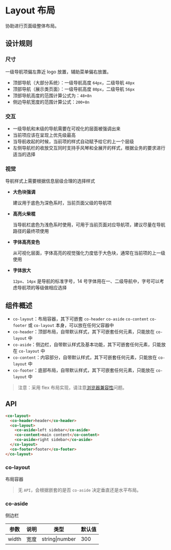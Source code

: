 <markdown>

# Layout 布局

协助进行页面级整体布局。

## 设计规则

### 尺寸

一级导航项偏左靠近 logo 放置，辅助菜单偏右放置。

- 顶部导航（大部分系统）：一级导航高度 `64px`，二级导航 `48px`
- 顶部导航（展示类页面）：一级导航高度 `80px`，二级导航 `56px`
- 顶部导航高度的范围计算公式为：`48+8n`
- 侧边导航宽度的范围计算公式：`200+8n`

### 交互

- 一级导航和末级的导航需要在可视化的层面被强调出来
- 当前项应该在呈现上优先级最高
- 当导航收起的时候，当前项的样式自动赋予给它的上一个层级
- 左侧导航栏的收放交互同时支持手风琴和全展开的样式，根据业务的要求进行适当的选择

### 视觉

导航样式上需要根据信息层级合理的选择样式

- **大色块强调**

  建议用于底色为深色系时，当前页面父级的导航项

- **高亮火柴棍**

  当导航栏底色为浅色系时使用，可用于当前页面对应导航项，建议尽量在导航路径的最终项使用

- **字体高亮变色**

  从可视化层面，字体高亮的视觉强化力度低于大色块，通常在当前项的上一级使用

- **字体放大**

  `12px`、`14px` 是导航的标准字号，14 号字体用在一、二级导航中，字号可以考虑导航项的等级做相应选择


## 组件概述

- `co-layout`：布局容器，其下可嵌套 `co-header` `co-aside` `co-content` `co-footer` 或 `co-layout` 本身，可以放在任何父容器中
- `co-header`：顶部布局，自带默认样式，其下可嵌套任何元素，只能放在 `co-layout` 中
- `co-aside`：侧边栏，自带默认样式及基本功能，其下可嵌套任何元素，只能放在 `co-layout` 中
- `co-content`：内容部分，自带默认样式，其下可嵌套任何元素，只能放在 `co-layout` 中
- `co-footer`：底部布局，自带默认样式，其下可嵌套任何元素，只能放在 `co-layout` 中

> 注意：采用 flex 布局实现，请注意[浏览器兼容性](https://caniuse.com/#search=flex)问题。

</markdown>

<markdown>

## API

```html
<co-layout>
  <co-header>header</co-header>
  <co-layout>
    <co-aside>left sidebar</co-aside>
    <co-content>main content</co-content>
    <co-aside>right sidebar</co-aside>
  </co-layout>
  <co-footer>footer</co-footer>
</co-layout>
```

### co-layout <Badge type="component" vertical="middle" text="component" />

布局容器

> 无 `API`，会根据嵌套的是否 `co-aside` 决定垂直还是水平布局。

### co-aside <Badge type="component" vertical="middle" text="component" />

侧边栏

| 参数  | 说明 | 类型           | 默认值 |
| ----- | ---- | -------------- | ------ |
| width | 宽度 | string\|number | 300    |

</markdown>
